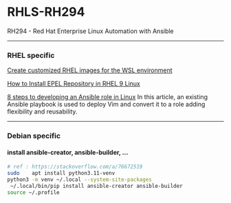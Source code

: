 # RHLS-RH294
RH294 - Red Hat Enterprise Linux Automation with Ansible

---

### RHEL specific

[Create customized RHEL images for the WSL environment](https://developers.redhat.com/articles/2023/11/15/create-customized-rhel-images-wsl-environment?source=sso)

[How to Install EPEL Repository in RHEL 9 Linux](https://www.tecmint.com/install-epel-repo-rhel-9/)

[8 steps to developing an Ansible role in Linux](https://www.redhat.com/sysadmin/developing-ansible-role)
In this article, an existing Ansible playbook is used to deploy Vim and convert it to a role adding flexibility and reusability.

---

### Debian specific

#### install ansible-creator, ansible-builder, ...

```bash
# ref : https://stackoverflow.com/a/76672519
sudo    apt install python3.11-venv
python3 -m venv ~/.local --system-site-packages
 ~/.local/bin/pip install ansible-creator ansible-builder
source ~/.profile
```
